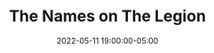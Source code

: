 ---
date: 2022-05-11 19:00:00-05:00
dateRange: May 11
dates: 7:00 pm on May 11 2022
draft: false
mpaaRating: Not Rated
oneSheet: /img/the-names-on-the-legion.jpg
performanceList:
  performance:
  - date: 2022-05-12 00:00:06.446000+00:00
    format: Not Applicable
    note: ''
pre_show: true
runningTime: 90
shortTitle: The Names on The Legion
studioInfo:
  studio: Not Specified
  studioFee: 0
  studioPercentage: 0
title: The Names on The Legion
---